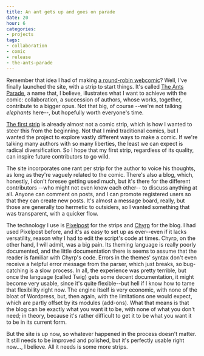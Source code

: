 ```yaml
---
title: An ant gets up and goes on parade
date: 20
hour: 6
categories:
- projects
tags:
- collaboration
- comic
- release
- the-ants-parade
---
```


Remember that idea I had of making [a round-robin webcomic](http://blog.agj.cl/2008/07/28/round-robin-webcomic-project/)? Well, I've finally launched the site, with a strip to start things. It's called [The Ants Parade](http://ants.agj.cl/), a name that, I believe, illustrates what I want to achieve with the comic: collaboration, a succession of authors, whose works, together, contribute to a bigger opus. Not that big, of course --we're not talking _elephants_ here--, but hopefully worth everyone's time.

[The first strip](http://ants.agj.cl/index.php?showimage=5) is already almost not a comic strip, which is how I wanted to steer this from the beginning. Not that I mind traditional comics, but I wanted the project to explore vastly different ways to make a comic. If we're talking many authors with so many liberties, the least we can expect is radical diversification. So I hope that my first strip, regardless of its quality, can inspire future contributors to go wild.

The site incorporates one rant per strip for the author to voice his thoughts, as long as they're vaguely related to the comic. There's also a blog, which, honestly, I don't foresee getting used much, but it's there for the different contributors --who might not even know each other-- to discuss anything at all. Anyone can comment on posts, and I can promote registered users so that they can create new posts. It's almost a message board, really, but those are generally too hermetic to outsiders, so I wanted something that was transparent, with a quicker flow.

The technology I use is [Pixelpost](http://www.pixelpost.org/) for the strips and [Chyrp](http://chyrp.net/) for the blog. I had used Pixelpost before, and it's as easy to set up as ever--even if it lacks versatility, reason why I had to edit the script's code at times. Chyrp, on the other hand, I will admit, was a big pain. Its theming language is really poorly documented, and the little documentation there is seems to assume that the reader is familiar with Chyrp's code. Errors in the themes' syntax don't even receive a helpful error message from the parser, which just breaks, so bug-catching is a slow process. In all, the experience was pretty terrible, but once the language (called Twig) gets some decent documentation, it might become very usable, since it's quite flexible--but hell if I know how to tame that flexibility right now. The engine itself is very economic, with none of the bloat of Wordpress, but, then again, with the limitations one would expect, which are partly offset by its modules (add-ons). What that means is that the blog can be exactly what you want it to be, with none of what you don't need; in theory, because it's rather difficult to get it to be what you want it to be in its current form.

But the site is up now, so whatever happened in the process doesn't matter. It still needs to be improved and polished, but it's perfectly usable right now..., I believe. All it needs is some more strips.
